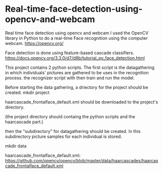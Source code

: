 # Real-time-face-detection-using-opencv-and-webcam
Real time face detection using opencv and webcam
I used the OpenCV library in Python to do a real-time Face recognition using the computer webcam. https://opencv.org/

Face detection is done using feature-based cascade classifiers. https://docs.opencv.org/3.3.0/d7/d8b/tutorial_py_face_detection.html

This project contains 2 python scripts. The first script is the datagathering in which individuals' pictures are gathered to be uses in the recognition process. the recognizer script with then train and run the model.

Before starting the data gathering, a driectory for the project should be created. mkdir project

haarcascade_frontalface_default.xml should be downloaded to the project's directory.

(the project directory should containg the python scripts and the haarcascade part.)

then the "subdirectory" for datagathering should be created. In this subdirectory picture samples for each individual is stored.

mkdir data

haarcascade_frontalface_default.xml: https://github.com/opencv/opencv/blob/master/data/haarcascades/haarcascade_frontalface_default.xml
